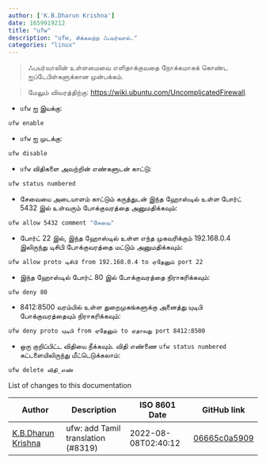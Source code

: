 ```yaml
---
author: ['K.B.Dharun Krishna']
date: 1659919212
title: "ufw"
description: "ufw, சிக்கலற்ற ஃபயர்வால்."
categories: "linux"
---
```

> ஃபயர்வாலின் உள்ளமைவை எளிதாக்குவதை நோக்கமாகக் கொண்ட ஐப்டேபிள்களுக்கான முன்பக்கம்.

> மேலும் விவரத்திற்கு:  <https://wiki.ubuntu.com/UncomplicatedFirewall>.

- `ufw` ஐ இயக்கு:

```bash
ufw enable
```

- `ufw` ஐ முடக்கு:

```bash
ufw disable
```

- `ufw` விதிகளை அவற்றின் எண்களுடன் காட்டு:

```bash
ufw status numbered
```

- சேவையை அடையாளம் காட்டும் கருத்துடன் இந்த ஹோஸ்டில் உள்ள போர்ட் 5432 இல் உள்வரும் போக்குவரத்தை அனுமதிக்கவும்:

```bash
ufw allow 5432 comment "சேவை"
```

- போர்ட் 22 இல், இந்த ஹோஸ்டில் உள்ள எந்த முகவரிக்கும் 192.168.0.4 இலிருந்து டிசிபி போக்குவரத்தை மட்டும் அனுமதிக்கவும்:

```bash
ufw allow proto டிசிபி from 192.168.0.4 to ஏதேனும் port 22
```

- இந்த ஹோஸ்டில் போர்ட் 80 இல் போக்குவரத்தை நிராகரிக்கவும்:

```bash
ufw deny 80
```

- 8412:8500 வரம்பில் உள்ள துறைமுகங்களுக்கு அனைத்து யுடிபி போக்குவரத்தையும் நிராகரிக்கவும்:

```bash
ufw deny proto யுடிபி from ஏதேனும் to ஏதாவது port 8412:8500
```

- ஒரு குறிப்பிட்ட விதியை நீக்கவும். விதி எண்ணை `ufw status numbered` கட்டளையிலிருந்து மீட்டெடுக்கலாம்:

```bash
ufw delete விதி_எண்
```
List of changes to this documentation


Author | Description | ISO 8601 Date | GitHub link
------|-----|-----|-----
[K.B.Dharun Krishna](mailto:kbdharunkrishna@gmail.com) | ufw: add Tamil translation (#8319) | 2022-08-08T02:40:12 | [06665c0a5909](https://github.com/tldr-pages/tldr/commit/06665c0a5909b49cea12aca854b163897fb2a866)

